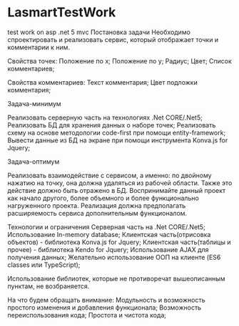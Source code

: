 # LasmartTestWork
test work on asp .net 5 mvc 
Постановка задачи
Необходимо спроектировать и реализовать сервис, который отображает точки и комментарии к ним.

Свойства точек:
Положение по x;
Положение по y;
Радиус;
Цвет;
Список комментариев;

Свойства комментариев:
Текст комментария;
Цвет подложки комментария;

Задача-минимум

Реализовать серверную часть на технологиях .Net CORE/.Net5;
Реализовать БД для хранения данных о наборе точек;
Реализовать схему на основе методологии code-first при помощи entity-framework;
Вывести данные из БД на экране при помощи инструмента Konva.js for Jquery;

Задача-оптимум

Реализовать взаимодействие с сервисом, а именно: по двойному нажатию на точку, она должна удаляться из рабочей области. Также это действие должно быть отражено в БД. Воспринимайте данный проект как начало другого, более объемного и более функционально нагруженного проекта. Реализация должна предполагать расширяемость сервиса дополнительным функционалом. 


Технологии и ограничения
Серверная часть на .Net CORE/.Net5;
Использование In-memory database;
Клиентская часть(отрисовка объектов) - библиотека Konva.js for Jquery;
Клиентская часть(таблицы и прочее) - библиотека Kendo for Jquery;
Использование AJAX для получения данных;
Желательно использование ООП на клиенте (ES6 classes или TypeScript);

Использование библиотек, которые не противоречат вышеописанным пунктам, не возбраняется.

На что будем обращать внимание:
Модульность и возможность простого изменения и добавления функционала;
Возможность переиспользования кода;
Простота и чистота кода;
